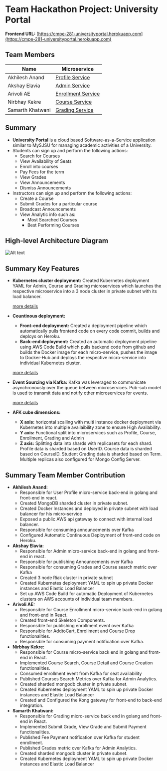 # Team Hackathon Project: University Portal
**Frontend URL:** [https://cmpe-281-universityportal.herokuapp.com](https://cmpe-281-universityportal.herokuapp.com)
## Team Members

| Name | Microservice | 
| ------ | ----------- |
| Akhilesh Anand    | [Profile Service](https://github.com/nguyensjsu/fa19-281-helloworld/blob/master/backend/UserProfileMicroservice/README.md) |
| Akshay Elavia  | [Admin Service](https://github.com/nguyensjsu/fa19-281-helloworld/tree/master/backend/AnnouncementsMicroservice) |
| Arivoli AE    | [Enrollment Service](https://github.com/nguyensjsu/fa19-281-helloworld/blob/master/backend/EnrollmentsMicroservice/README.md) |
| Nirbhay Kekre    | [Course Service](https://github.com/nguyensjsu/fa19-281-helloworld/blob/master/backend/CoursesMicroservice/README.md) |
| Samarth Khatwani    | [Grading Service](https://github.com/nguyensjsu/fa19-281-helloworld/blob/master/backend/GradingMicroservice/README.md) |

## Summary
+ **University Portal** is a cloud based Software-as-a-Service application similar to MySJSU for managing academic activities of a University.
+ Students can sign up and perform the following actions:
  - Search for Courses
  - View Availability of Seats
  - Enroll into courses
  - Pay Fees for the term
  - View Grades
  - View Announcements
  - Dismiss Announcements
+ Instructors can sign up and perform the following actions:
  - Create a Course
  - Submit Grades for a particular course
  - Broadcast Announcements
  - View Analytic info such as:
    - Most Searched Courses
    - Best Performing Courses    
## High-level Architecture Diagram
![Alt text](https://github.com/nguyensjsu/fa19-281-helloworld/blob/master/mysjsu%20(1).png)

## Summary Key Features
* **Kubernetes cluster deployment:** Created Kubernetes deployment YAML for Admin, Course and Grading microservices which launches the respective microservice into a 3 node cluster in private subnet with its load balancer.

  [more details](https://github.com/nguyensjsu/fa19-281-helloworld/blob/master/extra-credit-kuber-award.md)
* **Countinous deployment:** 
  * **Front-end deployment:** Created a deployment pipeline which automatically pulls frontend code on every code commit, builds and deploys on Heroku.
  * **Back-end deployment:** Created an automatic deployment pipeline using AWS Code Build which pulls backend code from github and builds the Docker image for each micro-service, pushes the image to Docker-Hub and deploys the respective micro-service into individual Kubernetes cluster.
  
  [more details](https://github.com/nguyensjsu/fa19-281-helloworld/blob/master/extra-credit-DevOps-award.md)
* **Event Sourcing via Kafka:** Kafka was leveraged to communicate asynchronously over the queue between microservices. 
Pub-sub model is used to transmit data and notify other microservices for events.

  [more details](https://github.com/nguyensjsu/fa19-281-helloworld/blob/master/extra-credit-Architect-award.md)
  
* **AFK cube dimensions:**
  * **X axis:** horizontal scalling with multi instance docker deployment via Kubernetes into multiple availaibility zone to ensure High Availability.
  * **Y axis:** Functional split into microservices such as Profile, Course, Enrollment, Grading and Admin
  * **Z axis:** Splitting data into shards with replicasets for each shard. Profile data is sharded based on UserID. Course data is sharded based on CourseID. Student Grading data is sharded based on Term. Multiple replicas also configured for Mongo Config Server.
  
## Summary Team Member Contribution
* **Akhilesh Anand:**
  * Responsible for User Profile micro-service back-end in golang and front-end in react.
  * Created MongoDB sharded cluster in private subnet.
  * Created Docker Instances and deployed in private subnet with load balancer for his micro-service
  * Exposed a public AWS api gateway to connect with internal load balancer.
  * Responsible for consuming announcements over Kafka
  * Configured Automatic Continuous Deployment of front-end code on Heroku.
* **Akshay Elavia:**
  * Responsible for Admin micro-service back-end in golang and front-end in react.
  * Responsible for publishing Announcements over Kafka
  * Responsible for consuming Grades and Course search metric over Kafka
  * Created 3 node Riak cluster in private subnet 
  * Created Kubernetes deployment YAML to spin up private Docker instances and Elastic Load Balancer 
  * Set up AWS Code Build  for automatic Deployment of Kubernetes clusters on AWS accounts of individual team members.
* **Arivoli AE:**
  * Responsible for Course Enrollment micro-service back-end in golang and front-end in React.
  * Created front-end Skeleton Components.
  * Responsible for publishing enrollment event over Kafka
  * Responsible for AddtoCart, Enrollment and Course Drop functionalities.
  * Responsible for consuming payment notification over Kafka.
* **Nirbhay Kekre:**
  * Responsible for Course micro-service back end in golang and front-end in React.
  * Implemented Course Search, Course Detail and Course Creation functionalities.
  * Consumed enrollment event from Kafka for seat availability
  * Published Courses Search Metrics over Kafka for Admin Analytics.
  * Created sharded mongodb cluster in private subnet.
  * Created Kubernetes deployment YAML to spin up private Docker instances and Elastic Load Balancer 
  * Created and Configured the Kong gateway for front-end to back-end integration.
* **Samarth Khatwani:**
  * Responsible for Grading micro-service back end in golang and front-end in React.
  * Implemented Submit Grade, View Grade and Submit Payment functionalities.
  * Published Fee Payment notification over Kafka for student enrollment.
  * Published Grades metric over Kafka for Admin Analytics.
  * Created sharded mongodb cluster in private subnet.
  * Created Kubernetes deployment YAML to spin up private Docker instances and Elastic Load Balancer
